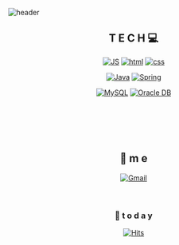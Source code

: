 

![header](https://capsule-render.vercel.app/api?type=waving&color=gradient&height=300&section=header&text=WooJin's-CodeGream&fontSize=70)

<div align=center>

##  T E C H 💻

 

[![JS](https://img.shields.io/badge/JavaScript-F7DF1E?style=flat-square&logo=JavaScript&logoColor=black)](https://github.com/WOOOOJI/gitPratice) [![html](https://img.shields.io/badge/Html-E34F26?style=flat-square&logo=Html5&logoColor=white)](https://github.com/WOOOOJI/gitPratice) [![css](https://img.shields.io/badge/CSS-1572B6?style=flat-square&logo=CSS3&logoColor=white)](https://github.com/WOOOOJI/gitPratice) 
<br>


[![Java](https://img.shields.io/badge/Java-007396?style=flat-square&logo=Java&logoColor=white)](https://github.com/WOOOOJI/gitPratice) [![Spring](https://img.shields.io/badge/Spring-6DB33F?style=flat-square&logo=Spring&logoColor=white)](https://github.com/WOOOOJI/gitPratice)
<br>

[![MySQL](https://img.shields.io/badge/MySQL-4479A1?style=flat-square&logo=MySQL&logoColor=white)](https://github.com/WOOOOJI/gitPratice) [![Oracle DB](https://img.shields.io/badge/Oracle-F80000?style=flat-square&logo=oracle&logoColor=white)](https://github.com/WOOOOJI/gitPratice)

<br><br><br><br>

## 💫 m e 
 [![Gmail](https://img.shields.io/badge/Gmail-EA4335?style=flat-square&logo=Gmail&logoColor=white)](mailto:one.zathy1225@gmail.com)
<br><br><br>


### 🧐  t o d a y 

[![Hits](https://hits.seeyoufarm.com/api/count/incr/badge.svg?url=https%3A%2F%2Fgithub.com%2FWOOOOJI&count_bg=%23376614&title_bg=%23D3CFCF&icon=&icon_color=%23D5CDCD&title=hits&edge_flat=false)](https://hits.seeyoufarm.com)
<br><br><br><br><br>

</div>
